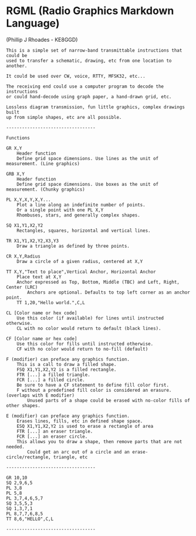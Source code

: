 # RGML (Radio Graphics Markdown Language)
(Phillip J Rhoades - KE8GGD)

    This is a simple set of narrow-band transmittable instructions that could be
    used to transfer a schematic, drawing, etc from one location to another.
    
    It could be used over CW, voice, RTTY, MFSK32, etc...
    
    The receiving end could use a computer program to decode the instructions
    or could hand-decode using graph paper, a hand-drawn grid, etc.
    
    Lossless diagram transmission, fun little graphics, complex drawings built
    up from simple shapes, etc are all possible.
    
    ----------------------------------
    
    Functions
    
    GR X,Y
    	Header function
    	Define grid space dimensions. Use lines as the unit of measurement. (Line graphics)
    
    GRB X,Y
    	Header function
    	Define grid space dimensions. Use boxes as the unit of measurement. (Chunky graphics)
    
    PL X,Y,X,Y,X,Y... 
    	Plot a line along an indefinite number of points.
    	Or a single point with one PL X,Y
    	Rhombuses, stars, and generally complex shapes.
    
    SQ X1,Y1,X2,Y2
    	Rectangles, squares, horizontal and vertical lines.
    
    TR X1,Y1,X2,Y2,X3,Y3
    	Draw a triangle as defined by three points.
    
    CR X,Y,Radius
    	Draw a circle of a given radius, centered at X,Y
    
    TT X,Y,"Text to place",Vertical Anchor, Horizontal Anchor
    	Place text at X,Y
    	Anchor expressed as Top, Bottom, Middle (TBC) and Left, Right, Center (LRC)
    		Anchors are optional. Defaults to top left corner as an anchor point.
    	TT 1,20,"Hello world.",C,L
    
    CL [Color name or hex code]
    	Use this color (if available) for lines until instructed otherwise.
    	CL with no color would return to default (black lines).
    
    CF [Color name or hex code]
    	Use this color for fills until instructed otherwise.
    	CF with no color would return to no-fill (default)
    
    F (modifier) can preface any graphics function.
    	This is a call to draw a filled shape.
    	FSQ X1,Y1,X2,Y2 is a filled rectangle.
    	FTR [...] a filled triangle.
    	FCR [...] a filled circle.
    	Be sure to have a CF statement to define fill color first.
    	F without a predefined fill color is considered an erasure. (overlaps with E modifier)
    		Unused parts of a shape could be erased with no-color fills of other shapes.
    
    E (modifier) can preface any graphics function.
    	Erases lines, fills, etc in defined shape space.
    	ESQ X1,Y1,X2,Y2 is used to erase a rectangle of area
    	FTR [...] an eraser triangle.
    	FCR [...] an eraser circle.
    	This allows you to draw a shape, then remove parts that are not needed.
    		Could get an arc out of a circle and an erase-circle/rectangle, triangle, etc
    
    ----------------------------------
    
    GR 10,10
    SQ 2,9,6,5
    PL 3,8
    PL 5,8
    PL 3,7,4,6,5,7
    SQ 3,5,5,3
    SQ 1,3,7,1
    PL 8,7,7,6,8,5
    TT 8,6,"HELLO",C,L
    
    ----------------------------------
